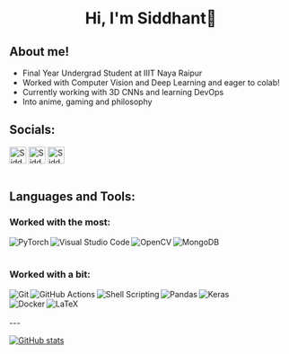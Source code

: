 <h1 align="center">Hi, I'm Siddhant👋</h1>

## About me!
 - Final Year Undergrad Student at IIIT Naya Raipur
 - Worked with Computer Vision and Deep Learning and eager to colab!
 - Currently working with 3D CNNs and learning DevOps
 - Into anime, gaming and philosophy

## Socials:
<a href="https://www.linkedin.com/in/siddhant-kumar-7597a3161/" target="blank"><img align="center" src="https://cdn.jsdelivr.net/npm/simple-icons@3.0.1/icons/linkedin.svg" alt="SiddhantKumar14" height="30" width="30" /></a>
<a href="https://steamcommunity.com/id/darths1dious/" target="blank"><img align="center" src="https://cdn.jsdelivr.net/npm/simple-icons@3.0.1/icons/steam.svg" alt="SiddhantKumar14" height="30" width="30" /></a>
<a href="https://open.spotify.com/user/najyj7bsroxsk22k8m3v52cu4?si=Y0s5c49zT4C85wUchx4q5A&utm_source=copy-link" target="blank"><img align="center" src="https://cdn.jsdelivr.net/npm/simple-icons@3.0.1/icons/spotify.svg" alt="SiddhantKumar14" height="30" width="30" /></a>
<br />
<br />

## Languages and Tools:

### Worked with the most:
<img align="left" alt="PyTorch" src="https://img.shields.io/badge/PyTorch-%23EE4C2C.svg?style=for-the-badge&logo=PyTorch&logoColor=white" />
<img align="left" alt="Visual Studio Code" src="https://img.shields.io/badge/Visual%20Studio-5C2D91.svg?style=for-the-badge&logo=visual-studio&logoColor=white" />
<img align="left" alt="OpenCV" src="https://img.shields.io/badge/opencv-%23white.svg?style=for-the-badge&logo=opencv&logoColor=white" />
<img align="left" alt="MongoDB" src="https://img.shields.io/badge/MongoDB-%234ea94b.svg?style=for-the-badge&logo=mongodb&logoColor=white" />
<br />
<br />

### Worked with a bit:
<img align="left" alt="Git" src="https://img.shields.io/badge/git-%23F05033.svg?style=for-the-badge&logo=git&logoColor=white" />
<img align="left" alt="GitHub Actions" src="https://img.shields.io/badge/githubactions-%232671E5.svg?style=for-the-badge&logo=githubactions&logoColor=white" />
<img align="left" alt="Shell Scripting" src="https://img.shields.io/badge/shell_script-%23121011.svg?style=for-the-badge&logo=gnu-bash&logoColor=white" />
<img align="left" alt="Pandas" src="https://img.shields.io/badge/pandas-%23150458.svg?style=for-the-badge&logo=pandas&logoColor=white" />
<img align="left" alt="Keras" src="https://img.shields.io/badge/Keras-%23D00000.svg?style=for-the-badge&logo=Keras&logoColor=white" />
<br />
<img align="left" alt="Docker" src="https://img.shields.io/badge/docker-%230db7ed.svg?style=for-the-badge&logo=docker&logoColor=white" />
<img align="left" alt="LaTeX" src="https://img.shields.io/badge/latex-%23008080.svg?style=for-the-badge&logo=latex&logoColor=white" />
<br />
<br />
---

[![GitHub stats](https://github-readme-stats.vercel.app/api?username=SiddhantKumar14&count_private=true&show_icons=true)](https://github.com/anuraghazra/github-readme-stats)
